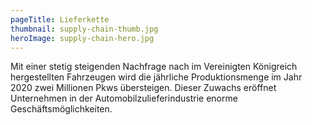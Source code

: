 ```yaml
---
pageTitle: Lieferkette
thumbnail: supply-chain-thumb.jpg
heroImage: supply-chain-hero.jpg
---
```


Mit einer stetig steigenden Nachfrage nach im Vereinigten Königreich hergestellten Fahrzeugen wird die jährliche Produktionsmenge im Jahr 2020 zwei Millionen Pkws übersteigen. Dieser Zuwachs eröffnet Unternehmen in der Automobilzulieferindustrie enorme Geschäftsmöglichkeiten.